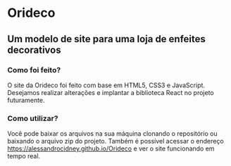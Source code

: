 # Orideco
## Um modelo de site para uma loja de enfeites decorativos

### Como foi feito?
O site da Orideco foi feito com base em HTML5, CSS3 e JavaScript.
Desejamos realizar alterações e implantar a biblioteca React no projeto futuramente.

### Como utilizar?
Você pode baixar os arquivos na sua máquina clonando o repositório ou baixando o arquivo zip do projeto.
Também é possível acessar o endereço https://alessandrocidney.github.io/Orideco e ver o site funcionando em tempo real.